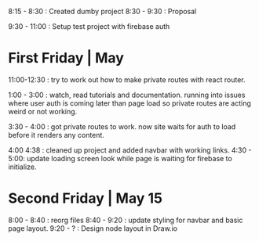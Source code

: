 8:15 - 8:30  : Created dumby project
8:30 - 9:30  : Proposal

9:30 - 11:00 : Setup test project with firebase auth 

# First Friday | May
11:00-12:30  : try to work out how to make private routes with react router.

1:00 - 3:00 : watch, read tutorials and documentation. running into issues where user auth is coming later than page load so private routes are acting weird or not working. 

3:30 - 4:00 : got private routes to work. now site waits for auth to load before it renders any content. 

4:00 4:38 : cleaned up project and added navbar with working links.
4:30 - 5:00: update loading screen look while page is waiting for firebase to initialize.

# Second Friday | May 15

8:00 - 8:40 : reorg files
8:40 - 9:20 : update styling for navbar and basic page layout.
9:20 - ? : Design node layout in Draw.io